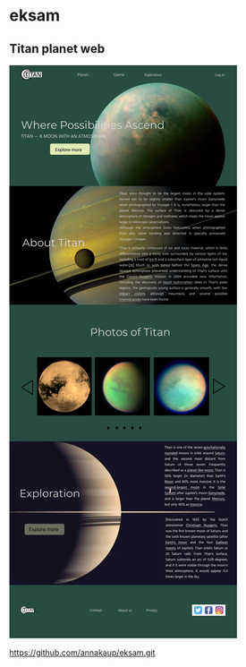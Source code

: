 # eksam

## Titan planet web

![image](/assets/desk_gallery.png)

https://github.com/annakaup/eksam.git
